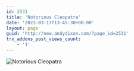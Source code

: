 ```yaml
---
id: 2531
title: 'Notorious Cleopatra'
date: '2023-03-17T13:45:30+00:00'
layout: page
guid: 'http://new.andydixon.com/?page_id=2531'
trx_addons_post_views_count:
    - '1'
---
```


![Notorious Cleopatra](https://i0.wp.com/assets.g8x2.ldn.idrivee2-23.com/posters/Notorious%20Cleopatra%2001.jpg?w=1200&ssl=1 "Notorious Cleopatra")